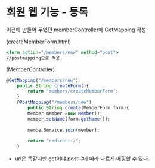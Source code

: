 # 회원 웹 기능 - 등록

이전에 만들어 두었던 memberController에 GetMapping 작성

(createMemberForm.html)

```jsx
<form action="/members/new" method="post">
//postmapping으로 적용
```

(MemberController)

```jsx
@GetMapping("/members/new")
    public String createForm(){
        return "members/createMemberForm";
    }
    @PostMapping("/members/new")
        public String create(MemberForm form){
        Member member =new Member();
        member.setName(form.getName());
    
        memberService.join(member);
    
        return "redirect:/";
    }
```

- url은 똑같지만 get이냐 post냐에 따라 다르게 매핑할 수 있다.

